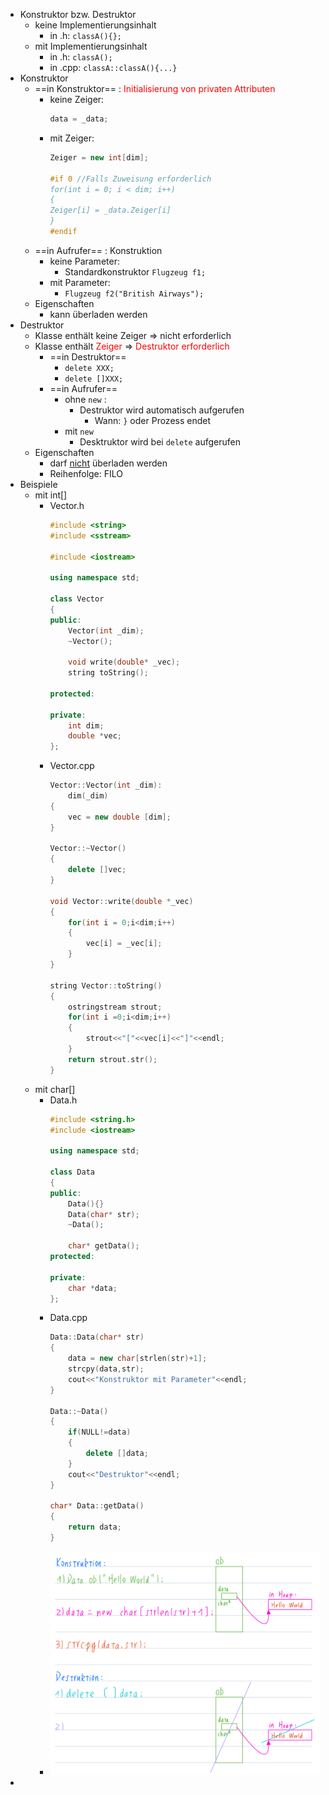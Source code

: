 - Konstruktor bzw. Destruktor
	- keine Implementierungsinhalt
		- in .h: `classA(){};` 
	- mit Implementierungsinhalt
		- in .h: `classA();` 
		- in .cpp: `classA::classA(){...}`
- Konstruktor
	- ==in Konstruktor== : <font color = "red">Initialisierung von privaten Attributen</font> 
		- keine Zeiger:
			```c++
			data = _data;
			```
		- mit Zeiger:
			```c++
			Zeiger = new int[dim];
			
			#if 0 //Falls Zuweisung erforderlich 
			for(int i = 0; i < dim; i++)
			{
			Zeiger[i] = _data.Zeiger[i]
			}
			#endif 
			```
	- ==in Aufrufer== : Konstruktion
		- keine Parameter: 
			- Standardkonstruktor `Flugzeug f1;` 
		- mit Parameter: 
			- `Flugzeug f2("British Airways");` 
	- Eigenschaften 
		- kann überladen werden
<br><div STYLE="page-break-after: always;"></div> 
- Destruktor 
	- Klasse enthält keine Zeiger $\Rightarrow$ nicht erforderlich 
	- Klasse enthält <font color = "red">Zeiger</font>  $\Rightarrow$  <font color = "red">Destruktor erforderlich</font> 
		- ==in Destruktor== 
			- `delete XXX;` 
			- `delete []XXX;` 
		- ==in Aufrufer== 
			- ohne `new` : 
				- Destruktor wird automatisch aufgerufen 
					- Wann: `}` oder Prozess endet 
			- mit `new` 
				- Desktruktor wird bei `delete` aufgerufen 
	- Eigenschaften 
		- darf <u>nicht</u> überladen werden 
		- Reihenfolge: FILO 
<br><div STYLE="page-break-after: always;"></div> 
- Beispiele
	- mit int\[\] 
		- Vector.h
			```c++
			#include <string>
			#include <sstream>
			
			#include <iostream>
			
			using namespace std;
			
			class Vector
			{
			public:
			    Vector(int _dim);
			    ~Vector();
			
			    void write(double* _vec);
			    string toString();
			
			protected:
			
			private:
			    int dim;
			    double *vec;
			};
			```
		- Vector.cpp
			```c++
			Vector::Vector(int _dim):
			    dim(_dim)
			{
			    vec = new double [dim];
			}
			
			Vector::~Vector()
			{
			    delete []vec;
			}
			
			void Vector::write(double *_vec)
			{
			    for(int i = 0;i<dim;i++)
			    {
			        vec[i] = _vec[i];
			    }
			}
			
			string Vector::toString()
			{
			    ostringstream strout;
			    for(int i =0;i<dim;i++)
			    {
			        strout<<"["<<vec[i]<<"]"<<endl;
			    }
			    return strout.str();
			}
			```
	- mit char\[\] 
		- Data.h
			```c++
			#include <string.h>
			#include <iostream>
			
			using namespace std;
			
			class Data
			{
			public:
				Data(){}
				Data(char* str);
				~Data();
				  
				char* getData();
			protected:
			
			private:
				char *data;
			};
			```
		- Data.cpp
			```c++
			Data::Data(char* str)
			{
				data = new char[strlen(str)+1];
				strcpy(data,str);
				cout<<"Konstruktor mit Parameter"<<endl;
			}
			
			Data::~Data()
			{
				if(NULL!=data)
				{
					delete []data;
				}
				cout<<"Destruktor"<<endl;
			}
			
			char* Data::getData()
			{
				return data;
			}
			```
		- ![|500](https://raw.githubusercontent.com/ICH-BIN-HXM/images/main/pictures_Obsidian/Prog%20C++_Konstruktion-Destruktion.png)
- 